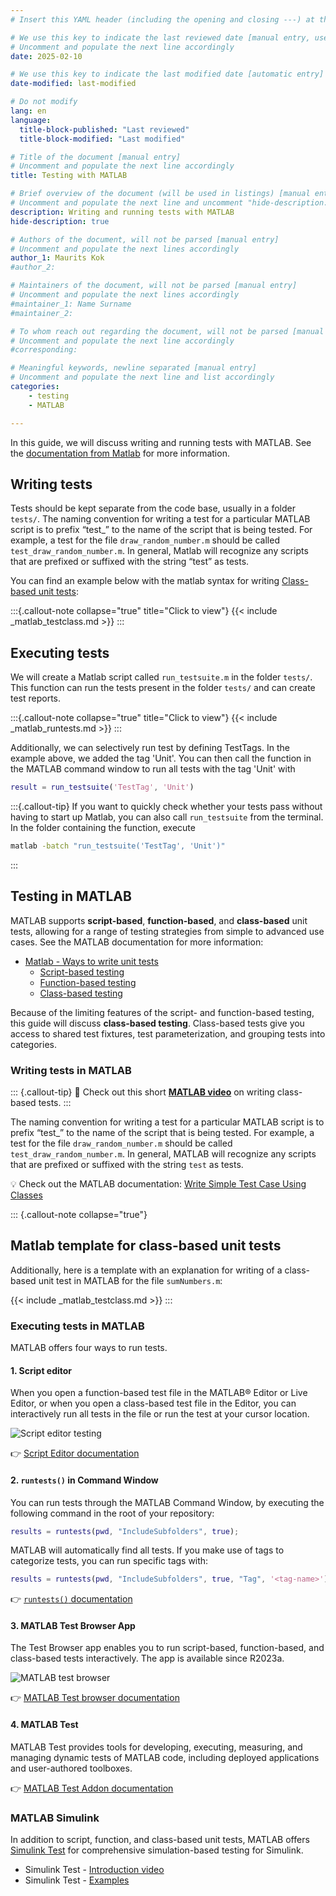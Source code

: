 ```yaml
---
# Insert this YAML header (including the opening and closing ---) at the beginning of the document and fill it out accordingly

# We use this key to indicate the last reviewed date [manual entry, use YYYY-MM-DD]
# Uncomment and populate the next line accordingly
date: 2025-02-10

# We use this key to indicate the last modified date [automatic entry]
date-modified: last-modified

# Do not modify
lang: en
language: 
  title-block-published: "Last reviewed"
  title-block-modified: "Last modified"

# Title of the document [manual entry]
# Uncomment and populate the next line accordingly
title: Testing with MATLAB

# Brief overview of the document (will be used in listings) [manual entry]
# Uncomment and populate the next line and uncomment "hide-description: true".
description: Writing and running tests with MATLAB
hide-description: true

# Authors of the document, will not be parsed [manual entry]
# Uncomment and populate the next lines accordingly
author_1: Maurits Kok
#author_2:

# Maintainers of the document, will not be parsed [manual entry]
# Uncomment and populate the next lines accordingly
#maintainer_1: Name Surname
#maintainer_2:

# To whom reach out regarding the document, will not be parsed [manual entry]
# Uncomment and populate the next line accordingly
#corresponding:

# Meaningful keywords, newline separated [manual entry]
# Uncomment and populate the next line and list accordingly
categories:
    - testing
    - MATLAB

---
```


In this guide, we will discuss writing and running tests with MATLAB. See the [documentation from Matlab](https://nl.mathworks.com/help/matlab/matlab-unit-test-framework.html) for more information.

## Writing tests

Tests should be kept separate from the code base, usually in a folder `tests/`. The naming convention for writing a test for a particular MATLAB script is to prefix “test_” to the name of the script that is being tested. For example, a test for the file `draw_random_number.m` should be called `test_draw_random_number.m`. In general, Matlab will recognize any scripts that are prefixed or suffixed with the string “test” as tests.

You can find an example below with the matlab syntax for writing [Class-based unit tests](https://nl.mathworks.com/help/matlab/class-based-unit-tests.html):

:::{.callout-note collapse="true" title="Click to view"}
{{< include _matlab_testclass.md >}}
:::


## Executing tests
We will create a Matlab script called `run_testsuite.m` in the folder `tests/`. This function can run the tests present in the folder `tests/` and can create test reports.

:::{.callout-note collapse="true" title="Click to view"}
{{< include _matlab_runtests.md >}}
:::


Additionally, we can selectively run test by defining TestTags. In the example above, we added the tag 'Unit'. You can then call the function in the MATLAB command window to run all tests with the tag 'Unit' with

```matlab
result = run_testsuite('TestTag', 'Unit')
```

:::{.callout-tip}
If you want to quickly check whether your tests pass without having to start up Matlab, you can also call `run_testsuite` from the terminal. In the folder containing the function, execute

```bash
matlab -batch "run_testsuite('TestTag', 'Unit')"
```

:::


## Testing in MATLAB

MATLAB supports **script-based**, **function-based**, and **class-based** unit tests, allowing for a range of testing strategies from simple to advanced use cases. See the MATLAB documentation for more information:

- [Matlab - Ways to write unit tests](https://nl.mathworks.com/help/matlab/matlab_prog/ways-to-write-unit-tests.html)
    - [Script-based testing](https://nl.mathworks.com/help/matlab/matlab_prog/write-script-based-unit-tests.html)
    - [Function-based testing](https://nl.mathworks.com/help/matlab/matlab_prog/write-function-based-unit-tests.html)
    - [Class-based testing](https://nl.mathworks.com/help/matlab/matlab_prog/author-class-based-unit-tests-in-matlab.html)

Because of the limiting features of the script- and function-based testing, this guide will discuss **class-based testing**. Class-based tests give you  access to shared test fixtures, test parameterization, and grouping tests into categories.


### Writing tests in MATLAB

::: {.callout-tip}
🎥 Check out this short [**MATLAB video**](https://nl.mathworks.com/support/search.html/videos/matlab-unit-testing-framework-74975.html?fq%5B%5D=asset_type_name:video&fq%5B%5D=category:matlab/matlab-unit-test-framework&page=1) on writing class-based tests.
:::

The naming convention for writing a test for a particular MATLAB script is to prefix “test_” to the name of the script that is being tested. For example, a test for the file `draw_random_number.m` should be called `test_draw_random_number.m`. In general, MATLAB will recognize any scripts that are prefixed or suffixed with the string `test` as tests.

💡 Check out the MATLAB documentation: [Write Simple Test Case Using Classes](https://nl.mathworks.com/help/matlab/matlab_prog/write-simple-test-case-using-classes.html)

::: {.callout-note collapse="true"}
## Matlab template for class-based unit tests
Additionally, here is a template with an explanation for writing of a class-based unit test in MATLAB for the file `sumNumbers.m`:

{{< include _matlab_testclass.md >}}
:::

### Executing tests in MATLAB

MATLAB offers four ways to run tests.

#### 1. Script editor
When you open a function-based test file in the MATLAB® Editor or Live Editor, or when you open a class-based test file in the Editor, you can interactively run all tests in the file or run the test at your cursor location.

![Script editor testing](https://nl.mathworks.com/help/matlab/matlab_prog/runtests_options.png)

👉 [Script Editor documentation](https://nl.mathworks.com/help/matlab/matlab_prog/run-tests-in-editor.html)


#### 2. `runtests()` in Command Window
You can run tests through the MATLAB Command Window, by executing the following command in the root of your repository:

```matlab
results = runtests(pwd, "IncludeSubfolders", true);
```

MATLAB will automatically find all tests. If you make use of tags to categorize tests, you can run specific tags with:
```matlab
results = runtests(pwd, "IncludeSubfolders", true, "Tag", '<tag-name>');
```

👉 [`runtests()` documentation](https://nl.mathworks.com/help/matlab/ref/runtests.html#d126e1481769)

#### 3. MATLAB Test Browser App
The Test Browser app enables you to run script-based, function-based, and class-based tests interactively. The app is available since R2023a.

![MATLAB test browser](https://nl.mathworks.com/help/matlab/matlab_prog/test_run_results.png)

👉 [MATLAB Test browser documentation](https://nl.mathworks.com/help/matlab/matlab_prog/run-tests-using-test-browser.html)

#### 4. MATLAB Test
MATLAB Test provides tools for developing, executing, measuring, and managing dynamic tests of MATLAB code, including deployed applications and user-authored toolboxes. 

👉 [MATLAB Test Addon documentation](https://nl.mathworks.com/products/matlab-test.html)

### MATLAB Simulink
    
In addition to script, function, and class-based unit tests, MATLAB offers [Simulink Test](https://nl.mathworks.com/products/simulink-test.html) for comprehensive simulation-based testing for Simulink.

- Simulink Test - [Introduction video](https://nl.mathworks.com/videos/simulink-test-overview-99891.html)
- Simulink Test - [Examples](https://nl.mathworks.com/help/sltest/examples.html)